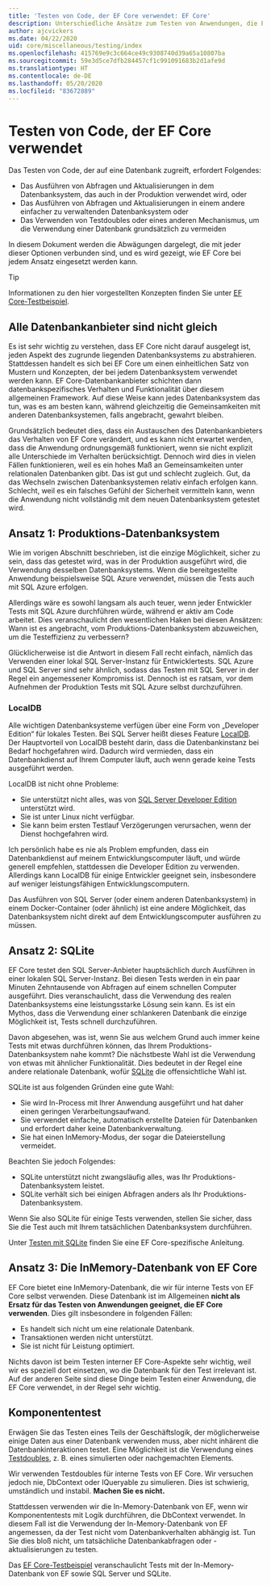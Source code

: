 ```yaml
---
title: 'Testen von Code, der EF Core verwendet: EF Core'
description: Unterschiedliche Ansätze zum Testen von Anwendungen, die EF Core verwenden
author: ajcvickers
ms.date: 04/22/2020
uid: core/miscellaneous/testing/index
ms.openlocfilehash: 415769e9c3c664ce49c9308740d39a65a10807ba
ms.sourcegitcommit: 59e3d5ce7dfb284457cf1c991091683b2d1afe9d
ms.translationtype: HT
ms.contentlocale: de-DE
ms.lasthandoff: 05/20/2020
ms.locfileid: "83672889"
---
```

# <a name="testing-code-that-uses-ef-core"></a>Testen von Code, der EF Core verwendet

Das Testen von Code, der auf eine Datenbank zugreift, erfordert Folgendes:
* Das Ausführen von Abfragen und Aktualisierungen in dem Datenbanksystem, das auch in der Produktion verwendet wird, oder
* Das Ausführen von Abfragen und Aktualisierungen in einem andere einfacher zu verwaltenden Datenbanksystem oder
* Das Verwenden von Testdoubles oder eines anderen Mechanismus, um die Verwendung einer Datenbank grundsätzlich zu vermeiden

In diesem Dokument werden die Abwägungen dargelegt, die mit jeder dieser Optionen verbunden sind, und es wird gezeigt, wie EF Core bei jedem Ansatz eingesetzt werden kann.  

> [!TIP]
> Informationen zu den hier vorgestellten Konzepten finden Sie unter [EF Core-Testbeispiel](xref:core/miscellaneous/testing/testing-sample). 

## <a name="all-database-providers-are-not-equal"></a>Alle Datenbankanbieter sind nicht gleich

Es ist sehr wichtig zu verstehen, dass EF Core nicht darauf ausgelegt ist, jeden Aspekt des zugrunde liegenden Datenbanksystems zu abstrahieren.
Stattdessen handelt es sich bei EF Core um einen einheitlichen Satz von Mustern und Konzepten, der bei jedem Datenbanksystem verwendet werden kann.
EF Core-Datenbankanbieter schichten dann datenbankspezifisches Verhalten und Funktionalität über diesem allgemeinen Framework.
Auf diese Weise kann jedes Datenbanksystem das tun, was es am besten kann, während gleichzeitig die Gemeinsamkeiten mit anderen Datenbanksystemen, falls angebracht, gewahrt bleiben. 

Grundsätzlich bedeutet dies, dass ein Austauschen des Datenbankanbieters das Verhalten von EF Core verändert, und es kann nicht erwartet werden, dass die Anwendung ordnungsgemäß funktioniert, wenn sie nicht explizit alle Unterschiede im Verhalten berücksichtigt.
Dennoch wird dies in vielen Fällen funktionieren, weil es ein hohes Maß an Gemeinsamkeiten unter relationalen Datenbanken gibt.
Das ist gut und schlecht zugleich.
Gut, da das Wechseln zwischen Datenbanksystemen relativ einfach erfolgen kann.
Schlecht, weil es ein falsches Gefühl der Sicherheit vermitteln kann, wenn die Anwendung nicht vollständig mit dem neuen Datenbanksystem getestet wird.  

## <a name="approach-1-production-database-system"></a>Ansatz 1: Produktions-Datenbanksystem

Wie im vorigen Abschnitt beschrieben, ist die einzige Möglichkeit, sicher zu sein, dass das getestet wird, was in der Produktion ausgeführt wird, die Verwendung desselben Datenbanksystems.
Wenn die bereitgestellte Anwendung beispielsweise SQL Azure verwendet, müssen die Tests auch mit SQL Azure erfolgen.

Allerdings wäre es sowohl langsam als auch teuer, wenn jeder Entwickler Tests mit SQL Azure durchführen würde, während er aktiv am Code arbeitet.
Dies veranschaulicht den wesentlichen Haken bei diesen Ansätzen: Wann ist es angebracht, vom Produktions-Datenbanksystem abzuweichen, um die Testeffizienz zu verbessern?

Glücklicherweise ist die Antwort in diesem Fall recht einfach, nämlich das Verwenden einer lokal SQL Server-Instanz für Entwicklertests.
SQL Azure und SQL Server sind sehr ähnlich, sodass das Testen mit SQL Server in der Regel ein angemessener Kompromiss ist.
Dennoch ist es ratsam, vor dem Aufnehmen der Produktion Tests mit SQL Azure selbst durchzuführen.
 
### <a name="localdb"></a>LocalDB 

Alle wichtigen Datenbanksysteme verfügen über eine Form von „Developer Edition“ für lokales Testen.
Bei SQL Server heißt dieses Feature [LocalDB](/sql/database-engine/configure-windows/sql-server-express-localdb?view=sql-server-ver15).
Der Hauptvorteil von LocalDB besteht darin, dass die Datenbankinstanz bei Bedarf hochgefahren wird.
Dadurch wird vermieden, dass ein Datenbankdienst auf Ihrem Computer läuft, auch wenn gerade keine Tests ausgeführt werden.

LocalDB ist nicht ohne Probleme:
* Sie unterstützt nicht alles, was von [SQL Server Developer Edition](/sql/sql-server/editions-and-components-of-sql-server-2016?view=sql-server-ver15) unterstützt wird.
* Sie ist unter Linux nicht verfügbar.
* Sie kann beim ersten Testlauf Verzögerungen verursachen, wenn der Dienst hochgefahren wird.

Ich persönlich habe es nie als Problem empfunden, dass ein Datenbankdienst auf meinem Entwicklungscomputer läuft, und würde generell empfehlen, stattdessen die Developer Edition zu verwenden.
Allerdings kann LocalDB für einige Entwickler geeignet sein, insbesondere auf weniger leistungsfähigen Entwicklungscomputern.

Das Ausführen von SQL Server (oder einem anderen Datenbanksystem) in einem Docker-Container (oder ähnlich) ist eine andere Möglichkeit, das Datenbanksystem nicht direkt auf dem Entwicklungscomputer ausführen zu müssen.  

## <a name="approach-2-sqlite"></a>Ansatz 2: SQLite

EF Core testet den SQL Server-Anbieter hauptsächlich durch Ausführen in einer lokalen SQL Server-Instanz.
Bei diesen Tests werden in ein paar Minuten Zehntausende von Abfragen auf einem schnellen Computer ausgeführt.
Dies veranschaulicht, dass die Verwendung des realen Datenbanksystems eine leistungsstarke Lösung sein kann.
Es ist ein Mythos, dass die Verwendung einer schlankeren Datenbank die einzige Möglichkeit ist, Tests schnell durchzuführen.

Davon abgesehen, was ist, wenn Sie aus welchem Grund auch immer keine Tests mit etwas durchführen können, das Ihrem Produktions-Datenbanksystem nahe kommt?
Die nächstbeste Wahl ist die Verwendung von etwas mit ähnlicher Funktionalität.
Dies bedeutet in der Regel eine andere relationale Datenbank, wofür [SQLite](https://sqlite.org/index.html) die offensichtliche Wahl ist.

SQLite ist aus folgenden Gründen eine gute Wahl:
* Sie wird In-Process mit Ihrer Anwendung ausgeführt und hat daher einen geringen Verarbeitungsaufwand.
* Sie verwendet einfache, automatisch erstellte Dateien für Datenbanken und erfordert daher keine Datenbankverwaltung.
* Sie hat einen InMemory-Modus, der sogar die Dateierstellung vermeidet.

Beachten Sie jedoch Folgendes:
* SQLite unterstützt nicht zwangsläufig alles, was Ihr Produktions-Datenbanksystem leistet.
* SQLite verhält sich bei einigen Abfragen anders als Ihr Produktions-Datenbanksystem.

Wenn Sie also SQLite für einige Tests verwenden, stellen Sie sicher, dass Sie die Test auch mit Ihrem tatsächlichen Datenbanksystem durchführen.

Unter [Testen mit SQLite](xref:core/miscellaneous/testing/sqlite) finden Sie eine EF Core-spezifische Anleitung. 

## <a name="approach-3-the-ef-core-in-memory-database"></a>Ansatz 3: Die InMemory-Datenbank von EF Core

EF Core bietet eine InMemory-Datenbank, die wir für interne Tests von EF Core selbst verwenden.
Diese Datenbank ist im Allgemeinen **nicht als Ersatz für das Testen von Anwendungen geeignet, die EF Core verwenden**. Dies gilt insbesondere in folgenden Fällen:
* Es handelt sich nicht um eine relationale Datenbank.
* Transaktionen werden nicht unterstützt.
* Sie ist nicht für Leistung optimiert.

Nichts davon ist beim Testen interner EF Core-Aspekte sehr wichtig, weil wir es speziell dort einsetzen, wo die Datenbank für den Test irrelevant ist.
Auf der anderen Seite sind diese Dinge beim Testen einer Anwendung, die EF Core verwendet, in der Regel sehr wichtig.

## <a name="unit-testing"></a>Komponententest

Erwägen Sie das Testen eines Teils der Geschäftslogik, der möglicherweise einige Daten aus einer Datenbank verwenden muss, aber nicht inhärent die Datenbankinteraktionen testet.
Eine Möglichkeit ist die Verwendung eines [Testdoubles](https://en.wikipedia.org/wiki/Test_double), z. B. eines simulierten oder nachgemachten Elements.

Wir verwenden Testdoubles für interne Tests von EF Core.
Wir versuchen jedoch nie, DbContext oder IQueryable zu simulieren.
Dies ist schwierig, umständlich und instabil.
**Machen Sie es nicht.**

Stattdessen verwenden wir die In-Memory-Datenbank von EF, wenn wir Komponententests mit Logik durchführen, die DbContext verwendet.
In diesem Fall ist die Verwendung der In-Memory-Datenbank von EF angemessen, da der Test nicht vom Datenbankverhalten abhängig ist.
Tun Sie dies bloß nicht, um tatsächliche Datenbankabfragen oder -aktualisierungen zu testen.   

Das [EF Core-Testbeispiel](xref:core/miscellaneous/testing/testing-sample) veranschaulicht Tests mit der In-Memory-Datenbank von EF sowie SQL Server und SQLite. 
